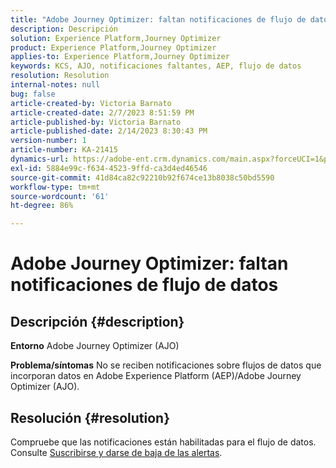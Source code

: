 ```yaml
---
title: "Adobe Journey Optimizer: faltan notificaciones de flujo de datos"
description: Descripción
solution: Experience Platform,Journey Optimizer
product: Experience Platform,Journey Optimizer
applies-to: Experience Platform,Journey Optimizer
keywords: KCS, AJO, notificaciones faltantes, AEP, flujo de datos
resolution: Resolution
internal-notes: null
bug: false
article-created-by: Victoria Barnato
article-created-date: 2/7/2023 8:51:59 PM
article-published-by: Victoria Barnato
article-published-date: 2/14/2023 8:30:43 PM
version-number: 1
article-number: KA-21415
dynamics-url: https://adobe-ent.crm.dynamics.com/main.aspx?forceUCI=1&pagetype=entityrecord&etn=knowledgearticle&id=3475a73e-29a7-ed11-aad1-6045bd0065f9
exl-id: 5884e99c-f634-4523-9ffd-ca3d4ed46546
source-git-commit: 41d84ca82c92210b92f674ce13b8038c50bd5590
workflow-type: tm+mt
source-wordcount: '61'
ht-degree: 86%

---
```


# Adobe Journey Optimizer: faltan notificaciones de flujo de datos

## Descripción {#description}

<b>Entorno</b>
Adobe Journey Optimizer (AJO)


<b>Problema/síntomas</b>
No se reciben notificaciones sobre flujos de datos que incorporan datos en Adobe Experience Platform (AEP)/Adobe Journey Optimizer (AJO).


## Resolución {#resolution}


Compruebe que las notificaciones están habilitadas para el flujo de datos. Consulte [Suscribirse y darse de baja de las alertas](https://experienceleague.adobe.com/docs/experience-platform/sources/ui-tutorials/alerts.html?lang=es#subscribe-and-unsubscribe-to-alerts).
